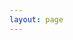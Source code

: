 ```yaml
---
layout: page
---
```


<script setup>
import Notes from '@/theme/views/notes.vue'
import notesJson from '@/data/__notes.json'
</script>

<Notes :docs="notesJson" />
